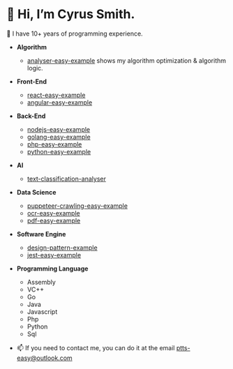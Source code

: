 # 👋 Hi, I’m Cyrus Smith.

 👀 I have 10+ years of programming experience.

  - **Algorithm**
    - [analyser-easy-example](https://github.com/ptts-easy/analyser-easy-example) shows my algorithm optimization & algorithm logic.
  - **Front-End**
    - [react-easy-example](https://github.com/ptts-easy/react-easy-example)
    - [angular-easy-example](https://github.com/ptts-easy/angular-easy-example)
  - **Back-End**
    - [nodejs-easy-example](https://github.com/ptts-easy/nodejs-easy-example)
    - [golang-easy-example](https://github.com/ptts-easy/golang-easy-example)
    - [php-easy-example](https://github.com/ptts-easy/php-easy-example)
    - [python-easy-example](https://github.com/ptts-easy/python-easy-example)
  - **AI**
    - [text-classification-analyser](https://github.com/ptts-easy/text-classification-analyser)
  - **Data Science**
    - [puppeteer-crawling-easy-example](https://github.com/ptts-easy/puppeteer-crawling-easy-example)
    - [ocr-easy-example](https://github.com/ptts-easy/ocr-easy-example)
    - [pdf-easy-example](https://github.com/ptts-easy/pdf-easy-example)
  - **Software Engine**
    - [design-pattern-example](https://github.com/ptts-easy/design-pattern-example)
    - [jest-easy-example](https://github.com/ptts-easy/jest-easy-example)
  - **Programming Language**
    - Assembly
    - VC++
    - Go
    - Java
    - Javascript
    - Php
    - Python
    - Sql
  
- 📫 If you need to contact me, you can do it at the email ptts-easy@outlook.com
